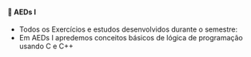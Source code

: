 #### 📁 AEDs I
* Todos os Exercícios e estudos desenvolvidos durante o semestre:
* Em AEDs I apredemos conceitos básicos de lógica de programação usando C e C++
